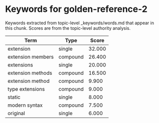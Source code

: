 # Keywords for golden-reference-2

Keywords extracted from topic-level _keywords/words.md that appear in this chunk.
Scores are from the topic-level authority analysis.

| Term | Type | Score |
|------|------|-------|
| extension | single | 32.000 |
| extension members | compound | 26.400 |
| extensions | single | 20.000 |
| extension methods | compound | 16.500 |
| extension method | compound | 9.900 |
| type extensions | compound | 9.000 |
| static | single | 8.000 |
| modern syntax | compound | 7.500 |
| original | single | 6.000 |
